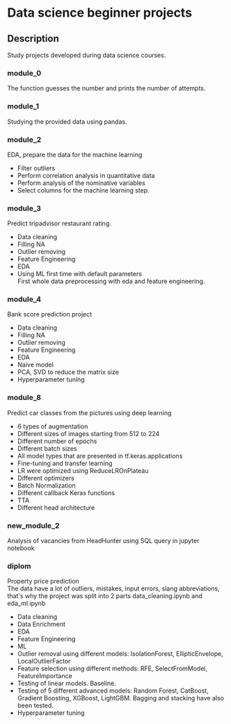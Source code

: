 # Data science beginner projects

## Description
Study projects developed during data science courses.

### module_0<br>
The function guesses the number and prints the number of attempts.

### module_1<br>
Studying the provided data using pandas.

### module_2<br>
EDA, prepare the data for the machine learning
+ Filter outliers
+ Perform correlation analysis in quantitative data
+ Perform analysis of the nominative variables
+ Select columns for the machine learning step.

### module_3<br>
 Predict tripadvisor restaurant rating.
+ Data cleaning
+ Filling NA
+ Outlier removing
+ Feature Engineering
+ EDA
+ Using ML first time with default parameters<br>
First whole data preprocessing with eda and feature engineering.

### module_4
Bank score prediction project
+ Data cleaning
+ Filling NA
+ Outlier removing
+ Feature Engineering
+ EDA
+ Naive model
+ PCA, SVD to reduce the matrix size
+ Hyperparameter tuning

### module_8
Predict car classes from the pictures using deep learning
+ 6 types of augmentation
+ Different sizes of images starting from 512 to 224
+ Different number of epochs
+ Different batch sizes
+ All model types that are presented in tf.keras.applications
+ Fine-tuning and transfer learning
+ LR were optimized using ReduceLROnPlateau
+ Different optimizers
+ Batch Normalization
+ Different callback Keras functions
+ TTA
+ Different head architecture

### new_module_2
Analysis of vacancies from HeadHunter using SQL query in jupyter notebook

### diplom
Property price prediction<br>
The data have a lot of outliers, mistakes, input errors, slang abbreviations, that's why the project was split into 2 parts data_cleaning.ipynb and eda_ml.ipynb<br>
+ Data cleaning
+ Data Enrichment
+ EDA
+ Feature Engineering
+ ML
+ Outlier removal using different models: IsolationForest, EllipticEnvelope, LocalOutlierFactor
+ Feature selection using different methods: RFE, SelectFromModel, FeatureImportance
+ Testing of linear models. Baseline.
+ Testing of 5 different advanced models: Random Forest, CatBoost, Gradient Boosting, XGBoost, LightGBM. Bagging and stacking have also been tested.
+ Hyperparameter tuning



